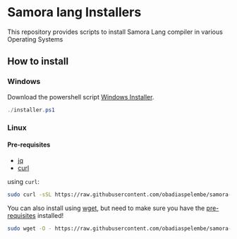 # Samora lang Installers

This repository provides scripts to install Samora Lang compiler in various Operating Systems

## How to install

### Windows

Download the powershell script [Windows Installer](https://github.com/obadiaspelembe/samora-lang-installers/blob/feat/windows-installer/Windows/installer.ps1).

```powershell
./installer.ps1
```

### Linux

#### Pre-requisites

- [jq](https://jqlang.github.io/jq/download/)
- [curl](https://curl.se)

using `curl`:

```bash
sudo curl -sSL https://raw.githubusercontent.com/obadiaspelembe/samora-lang-installers/main/Unix/installer.sh | bash
```

You can also install using [wget](https://www.gnu.org/software/wget/), but need to make sure you have the <a href="#pre-requisites">pre-requisites</a> installed!

```bash
sudo wget -O - https://raw.githubusercontent.com/obadiaspelembe/samora-lang-installers/main/Unix/installer.sh | bash
```
